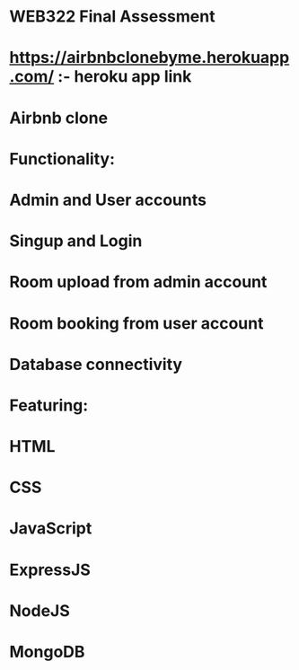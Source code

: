 # WEB322 Final Assessment
# https://airbnbclonebyme.herokuapp.com/ :- heroku app link

# Airbnb clone
# Functionality:
# Admin and User accounts
# Singup and Login 
# Room upload from admin account
# Room booking from user account
# Database connectivity
#
#
# Featuring:
# HTML
# CSS
# JavaScript
# ExpressJS
# NodeJS
# MongoDB
# 


